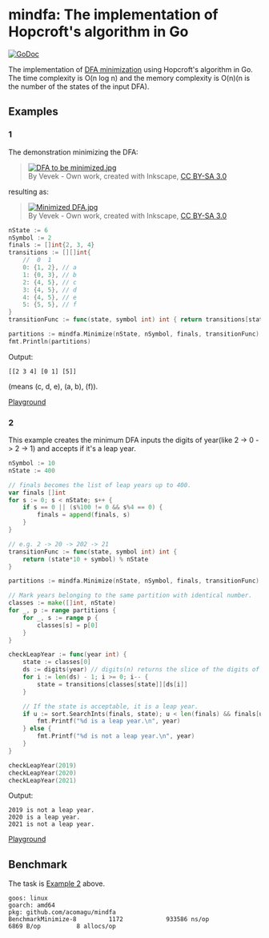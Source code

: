 # mindfa: The implementation of Hopcroft's algorithm in Go

[![GoDoc](https://img.shields.io/badge/godoc-reference-blue.svg?style=flat-square)](https://godoc.org/github.com/acomagu/mindfa)

The implementation of [DFA minimization](https://en.wikipedia.org/wiki/DFA_minimization) using Hopcroft's algorithm in Go. The time complexity is O(n log n) and the memory complexity is O(n)(n is the number of the states of the input DFA).

## Examples

### 1

The demonstration minimizing the DFA:

> [![DFA to be minimized.jpg](https://upload.wikimedia.org/wikipedia/commons/c/cd/DFA_to_be_minimized.jpg)](https://commons.wikimedia.org/wiki/File:DFA_to_be_minimized.jpg#/media/File:DFA_to_be_minimized.jpg)\
> By Vevek - Own work, created with Inkscape, [CC BY-SA 3.0](https://creativecommons.org/licenses/by-sa/3.0)

resulting as:

> [![Minimized DFA.jpg](https://upload.wikimedia.org/wikipedia/commons/6/66/Minimized_DFA.jpg)](https://commons.wikimedia.org/wiki/File:Minimized_DFA.jpg#/media/File:Minimized_DFA.jpg)\
> By Vevek - Own work, created with Inkscape, [CC BY-SA 3.0](https://creativecommons.org/licenses/by-sa/3.0)

```go
nState := 6
nSymbol := 2
finals := []int{2, 3, 4}
transitions := [][]int{
	//  0  1
	0: {1, 2}, // a
	1: {0, 3}, // b
	2: {4, 5}, // c
	3: {4, 5}, // d
	4: {4, 5}, // e
	5: {5, 5}, // f
}
transitionFunc := func(state, symbol int) int { return transitions[state][symbol] }

partitions := mindfa.Minimize(nState, nSymbol, finals, transitionFunc)
fmt.Println(partitions)
```

Output:

```
[[2 3 4] [0 1] [5]]
```

(means (c, d, e), (a, b), (f)).

[Playground](https://play.golang.org/p/cwMl0qKIAp3)

### 2

This example creates the minimum DFA inputs the digits of year(like 2 -> 0 -> 2 -> 1) and accepts if it's a leap year.

```go
nSymbol := 10
nState := 400

// finals becomes the list of leap years up to 400.
var finals []int
for s := 0; s < nState; s++ {
	if s == 0 || (s%100 != 0 && s%4 == 0) {
		finals = append(finals, s)
	}
}

// e.g. 2 -> 20 -> 202 -> 21
transitionFunc := func(state, symbol int) int {
	return (state*10 + symbol) % nState
}

partitions := mindfa.Minimize(nState, nSymbol, finals, transitionFunc)

// Mark years belonging to the same partition with identical number.
classes := make([]int, nState)
for _, p := range partitions {
	for _, s := range p {
		classes[s] = p[0]
	}
}

checkLeapYear := func(year int) {
	state := classes[0]
	ds := digits(year) // digits(n) returns the slice of the digits of n.
	for i := len(ds) - 1; i >= 0; i-- {
		state = transitions[classes[state]][ds[i]]
	}

	// If the state is acceptable, it is a leap year.
	if u := sort.SearchInts(finals, state); u < len(finals) && finals[u] == state {
		fmt.Printf("%d is a leap year.\n", year)
	} else {
		fmt.Printf("%d is not a leap year.\n", year)
	}
}

checkLeapYear(2019)
checkLeapYear(2020)
checkLeapYear(2021)
```

Output:

```
2019 is not a leap year.
2020 is a leap year.
2021 is not a leap year.
```

[Playground](https://play.golang.org/p/kKV5FS1eCo6)

## Benchmark

The task is [Example 2](https://github.com/acomagu/mindfa#2) above.

```
goos: linux
goarch: amd64
pkg: github.com/acomagu/mindfa
BenchmarkMinimize-8         1172            933586 ns/op            6869 B/op          8 allocs/op
```
